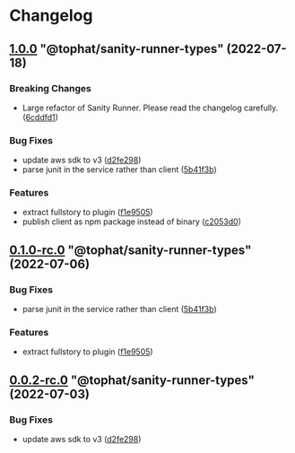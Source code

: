 # Changelog

<!-- MONODEPLOY:BELOW -->

## [1.0.0](https://github.com/tophat/sanity-runner/compare/@tophat/sanity-runner-types@0.1.0-rc.0...@tophat/sanity-runner-types@1.0.0) "@tophat/sanity-runner-types" (2022-07-18)<a name="1.0.0"></a>

### Breaking Changes

* Large refactor of Sanity Runner. Please read the changelog carefully. ([6cddfd1](https://github.com/tophat/sanity-runner/commits/6cddfd1))

### Bug Fixes

* update aws sdk to v3 ([d2fe298](https://github.com/tophat/sanity-runner/commits/d2fe298))
* parse junit in the service rather than client ([5b41f3b](https://github.com/tophat/sanity-runner/commits/5b41f3b))

### Features

* extract fullstory to plugin ([f1e9505](https://github.com/tophat/sanity-runner/commits/f1e9505))
* publish client as npm package instead of binary ([c2053d0](https://github.com/tophat/sanity-runner/commits/c2053d0))




## [0.1.0-rc.0](https://github.com/tophat/sanity-runner/compare/@tophat/sanity-runner-types@0.0.2-rc.0...@tophat/sanity-runner-types@0.1.0-rc.0) "@tophat/sanity-runner-types" (2022-07-06)<a name="0.1.0-rc.0"></a>

### Bug Fixes

* parse junit in the service rather than client ([5b41f3b](https://github.com/tophat/sanity-runner/commits/5b41f3b))

### Features

* extract fullstory to plugin ([f1e9505](https://github.com/tophat/sanity-runner/commits/f1e9505))




## [0.0.2-rc.0](https://github.com/tophat/sanity-runner/compare/@tophat/sanity-runner-types@0.0.1...@tophat/sanity-runner-types@0.0.2-rc.0) "@tophat/sanity-runner-types" (2022-07-03)<a name="0.0.2-rc.0"></a>

### Bug Fixes

* update aws sdk to v3 ([d2fe298](https://github.com/tophat/sanity-runner/commits/d2fe298))


